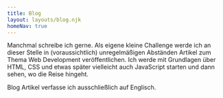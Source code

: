 ```yaml
---
title: Blog
layout: layouts/blog.njk
homeNav: true
---
```


Manchmal schreibe ich gerne. Als eigene kleine Challenge werde ich an dieser Stelle in (voraussichtlich) unregelmäßigen Abständen Artikel zum Thema Web Development veröffentlichen. Ich werde mit Grundlagen über HTML, CSS und etwas später vielleicht auch JavaScript starten und dann sehen, wo die Reise hingeht.

Blog Artikel verfasse ich ausschließlich auf Englisch.

